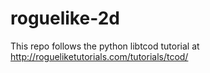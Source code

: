# roguelike-2d
This repo follows the python libtcod tutorial at http://rogueliketutorials.com/tutorials/tcod/

